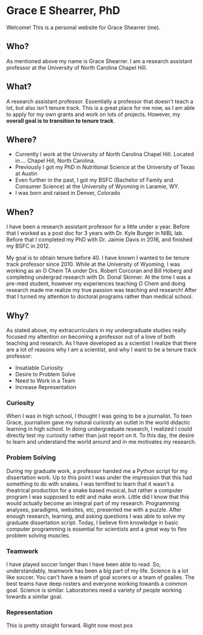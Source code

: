 # Grace E Shearrer, PhD
Welcome! This is a personal website for Grace Shearrer (me). 

## Who?
As mentioned above my name is Grace Shearrer. I am a research assistant professor at the University of North Carolina Chapel Hill. 

## What?
A research assistant professor. Essentially a professor that doesn't teach a lot, but also isn't tenure track. This is a great place for me now, as I am able to apply for my own grants and work on lots of projects. However, my **overall goal is to transition to tenure track**. 

## Where?
* Currently I work at the University of North Carolina Chapel Hill. Located in.... Chapel Hill, North Carolina.  
* Previously I got my PhD in Nutritional Science at the University of Texas at Austin
*  Even further in the past, I got my BSFC (Bachelor of Family and Consumer Science) at the University of Wyoming in Laramie, WY.
* I was born and raised in Denver, Colorado 

## When?
I have been a research assistant professor for a little under a year. Before that I worked as a post doc for 3 years with Dr. Kyle Burger in NIBL lab. Before that I completed my PhD with Dr. Jaimie Davis in 2016, and finished my BSFC in 2012. 

My goal is to obtain tenure before 40. I have known I wanted to be tenure track professor since 2010. While at the University of Wyoming, I was working as an O Chem TA under Drs. Robert Corcoran and Bill Hoberg and completing undergrad research with Dr. Donal Skinner. At the time I was a pre-med student, however my experiences teaching O Chem and doing research made me realize my true passion was teaching and research! After that I turned my attention to doctoral programs rather than medical school. 

## Why?
As stated above, my extracurriculars in my undergraduate studies really focused my attention on becoming a professor out of a love of both teaching and research. As I have developed as a scientist I realize that there are a lot of reasons why I am a scientist, and why I want to be a tenure track professor:
* Insatiable Curiosity
* Desire to Problem Solve
* Need to Work in a Team
* Increase Representation 
### Curiosity
When I was in high school, I thought I was going to be a journalist. To teen Grace, journalism gave my natural curiosity an outlet in the world didactic learning in high school. In doing undergraduate research, I realized I could directly test my curiosity rather than just report on it. To this day, the desire to learn and understand the world around and in me motivates my research.
### Problem Solving
During my graduate work, a professor handed me a Python script for my dissertation work. Up to this point I was under the impression that this had something to do with snakes. I was terrified to learn that it wasn't a theatrical production for a snake based musical, but rather a computer program I was supposed to edit and make work. Little did I know that this would actually become an integral part of my research. Programming analyses, paradigms, websites, etc, presented me with a puzzle. After enough research, learning, and asking questions I was able to solve my graduate dissertation script. Today, I believe firm knowledge in basic computer programming is essential for scientists and a great way to flex problem solving muscles.
### Teamwork
I have played soccer longer than I have been able to read. So, understandably, teamwork has been a big part of my life. Science is a lot like soccer. You can't have a team of goal scorers or a team of goalies. The best teams have deep rosters and everyone working towards a common goal. Science is similar. Laboratories need a variety of people working towards a similar goal. 
### Representation
This is pretty straight forward. Right now most pos
<!--stackedit_data:
eyJoaXN0b3J5IjpbLTMxMjkwNjcyNCwtODAxMjMwOTMxLDEzMD
U2NzkyMjJdfQ==
-->